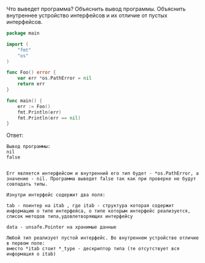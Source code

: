 Что выведет программа? Объяснить вывод программы. Объяснить внутреннее устройство интерфейсов и их отличие от пустых интерфейсов.

```go
package main

import (
	"fmt"
	"os"
)

func Foo() error {
	var err *os.PathError = nil
	return err
}

func main() {
	err := Foo()
	fmt.Println(err)
	fmt.Println(err == nil)
}
```

Ответ:
```
Вывод программы:
nil
false


Err является интерфейсом и внутренний его тип будет - *os.PathError, а значение - nil. Программа выведет false так как при проверке не будут совпадать типы. 

Изнутри интерфейс содержит два поля:

tab - поинтер на itab , где itab - структура которая содержит информацию о типе интерфейса, о типе которым интерфейс реализуется, список методов типа,удовлетворяющих интерфейсу

data - unsafe.Pointer на хранимые данные

Любой тип реализует пустой интерфейс. Во внутреннем устройстве отличие в первом поле:
вместо *itab стоит *_type - дескриптор типа (те отсутствует вся информация о itab)

```
